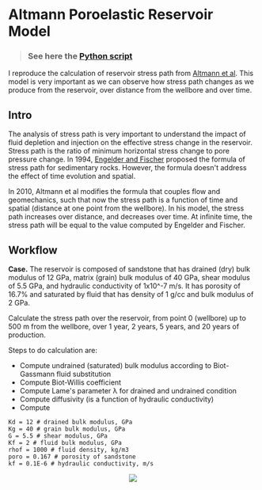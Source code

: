 # Altmann Poroelastic Reservoir Model

> ### See here the [Python script](https://github.com/yohanesnuwara/computational-geophysics/blob/master/altmann2010_poroelasticity.ipynb)

I reproduce the calculation of reservoir stress path from [Altmann et al](https://www.sciencedirect.com/science/article/pii/S136516091000136X). This model is very important as we can observe how stress path changes as we produce from the reservoir, over distance from the wellbore and over time. 

## Intro

The analysis of stress path is very important to understand the impact of fluid depletion and injection on the effective stress change in the reservoir. Stress path is the ratio of minimum horizontal stress change to pore pressure change. In 1994, [Engelder and Fischer](https://www.researchgate.net/publication/249520094_Influence_of_poroelastic_behavior_on_the_magnitude_of_minimum_horizontal_stress_Sh_in_overpressured_parts_of_sedimentary_basins) proposed the formula of stress path for sedimentary rocks. However, the formula doesn't address the effect of time evolution and spatial. 

In 2010, Altmann et al modifies the formula that couples flow and geomechanics, such that now the stress path is a function of time and spatial (distance at one point from the wellbore). In his model, the stress path increases over distance, and decreases over time. At infinite time, the stress path will be equal to the value computed by Engelder and Fischer.

## Workflow

**Case.** The reservoir is composed of sandstone that has drained (dry) bulk modulus of 12 GPa, matrix (grain) bulk modulus of 40 GPa, shear modulus of 5.5 GPa, and hydraulic conductivity of 1x10^-7 m/s. It has porosity of 16.7% and saturated by fluid that has density of 1 g/cc and bulk modulus of 2 GPa.  

Calculate the stress path over the reservoir, from point 0 (wellbore) up to 500 m from the wellbore, over 1 year, 2 years, 5 years, and 20 years of production. 

Steps to do calculation are:
* Compute undrained (saturated) bulk modulus according to Biot-Gassmann fluid substitution
* Compute Biot-Willis coefficient
* Compute Lame's parameter λ for drained and undrained condition
* Compute diffusivity (is a function of hydraulic conductivity)
* Compute 

```
Kd = 12 # drained bulk modulus, GPa
Kg = 40 # grain bulk modulus, GPa
G = 5.5 # shear modulus, GPa
Kf = 2 # fluid bulk modulus, GPa
rhof = 1000 # fluid density, kg/m3
poro = 0.167 # porosity of sandstone
kf = 0.1E-6 # hydraulic conductivity, m/s
```

<p align="center">
  <img src="https://user-images.githubusercontent.com/51282928/99690483-cb6af480-2aba-11eb-8920-695045ed3422.png" />
</p>

